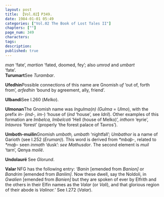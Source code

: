 ```yaml
---
layout: post
title: 【Vol.02】P349.
date: 1984-01-01 05:49
categories: ["Vol.02 The Book of Lost Tales II"]
chapters: [""]
page_num: 349
characters: 
tags: 
description: 
published: true
---
```


<p style="text-indent: 0;">
<I>man</I> ‘fate’, <I>martion</I> ‘fated, doomed, fey’; also <I>umrod</I> and <I>umbart<BR></I>‘fate’.<BR><B>Turumart</B>See <I>Turambar</I>.
</p>

<B>Ufedhin</B>Possible connections of this name are Gnomish <I>uf</I> ‘out of, forth from’, <I>arfedhin</I> ‘bound by agreement, ally, friend’.

<B>Ulbandi</B>See I.260 (<I>Melko</I>).

<B>Ulmonan</B>The Gnomish name was <I>Ingulma(n) (Gulma</I> = <I>Ulmo</I>), with the prefix <I>in- (ind-, im-</I>) ‘house of (<I>ind</I> ‘house’, see <I>Idril</I>). Other examples of this formation are <I>Imbelca, Imbelcoti</I> ‘Hell (house of Melko)’, <I>inthorn</I> ‘eyrie’, <I>Intavros</I> ‘forest’ (properly ‘the forest palace of Tavros’).

<B>Umboth-muilin</B>Gnomish <I>umboth, umbath</I> ‘nightfall’; <I>Umbathor</I> is a name of Garioth (see I.252 (<I>Eruman)</I>). This word is derived from <I>\*mbaþ-</I>, related to <I>\*maþ-</I> seen <I>inmath</I> ‘dusk’: <I>see Mathusdor</I>. The second element is <I>muil</I> ‘tarn’, Qenya <I>moilë</I>.

<B>Undolaurë </B>See <I>Glorund</I>.

<B>Valar </B>NFG has the following entry: <I>‘Banin</I> [emended from <I>Banion]</I> or <I>Bandrim</I> [emended from <I>Banlim]</I>. Now these dwell, say the Noldoli, in <I>Gwalien</I> [emended from <I>Banien]</I> but they are spoken of ever by Elfrith and the others in their Elfin names as the <I>Valar</I> (or <I>Vali</I>), and that glorious region of their abode is <I>Valinor.’</I> See I.272 (<I>Valar</I>).

